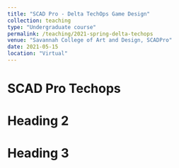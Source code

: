 ```yaml
---
title: "SCAD Pro - Delta TechOps Game Design"
collection: teaching
type: "Undergraduate course"
permalink: /teaching/2021-spring-delta-techops
venue: "Savannah College of Art and Design, SCADPro"
date: 2021-05-15
location: "Virtual"
---
```


SCAD Pro Techops
======

Heading 2
======

Heading 3
======
